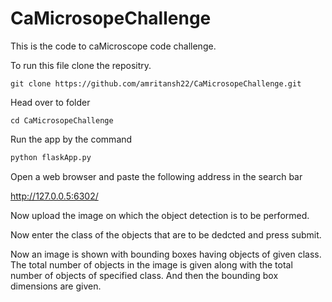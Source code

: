 # CaMicrosopeChallenge

This is the code to caMicroscope code challenge.

To run this file clone the repositry.
```
git clone https://github.com/amritansh22/CaMicrosopeChallenge.git
```
Head over to folder
```
cd CaMicrosopeChallenge
```
Run the app by the command
``` python
python flaskApp.py
```
Open a web browser and paste the following address in the search bar  

http://127.0.0.5:6302/

Now upload the image on which the object detection is to be performed.

Now enter the class of the objects that are to be dedcted and press submit.

Now an image is shown with bounding boxes having objects of given class.
The total number of objects in the image is given along with the total number of objects of specified class.
And then the bounding box dimensions are given.
